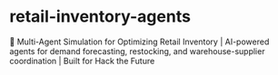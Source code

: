 # retail-inventory-agents
🧠 Multi-Agent Simulation for Optimizing Retail Inventory | AI-powered agents for demand forecasting, restocking, and warehouse-supplier coordination | Built for Hack the Future
